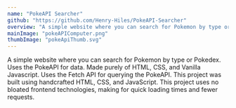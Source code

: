 ```yaml
---
name: "PokeAPI Searcher"
github: "https://github.com/Henry-Hiles/PokeAPI-Searcher"
overview: "A simple website where you can search for Pokemon by type or Pokedex. Uses the PokeAPI for data."
mainImage: "pokeAPIComputer.png"
thumbImage: "pokeApiThumb.svg"
---
```


A simple website where you can search for Pokemon by type or Pokedex. Uses the PokeAPI for data. Made purely of HTML, CSS, and Vanilla Javascript. Uses the Fetch API for querying the PokeAPI. This project was built using handcrafted HTML, CSS, and JavaScript. This project uses no bloated frontend technologies, making for quick loading times and fewer requests.
